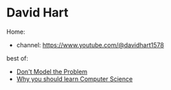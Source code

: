 # David Hart
Home:
- channel: https://www.youtube.com/@davidhart1578

best of:
- [Don't Model the Problem](https://youtu.be/WcAWZGyB32U)
- [Why you should learn Computer Science](https://youtu.be/8WUZdJ_qREY)
